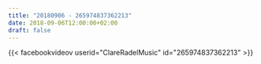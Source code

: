 ```yaml
---
title: "20180906 - 265974837362213"
date: 2018-09-06T12:00:00+02:00
draft: false
---
```


{{< facebookvideov userid="ClareRadelMusic" id="265974837362213" >}}
